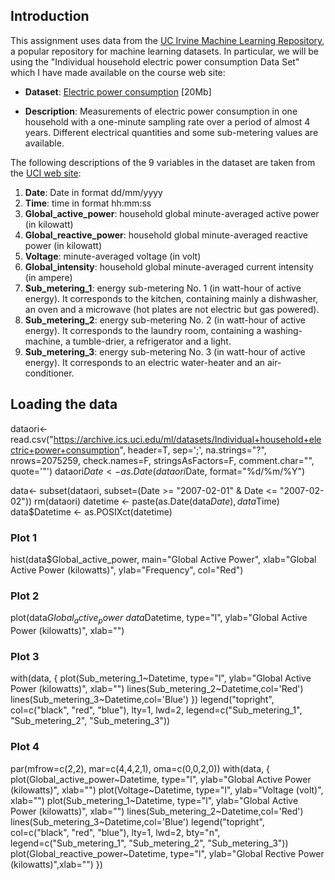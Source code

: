 ## Introduction

This assignment uses data from
the <a href="http://archive.ics.uci.edu/ml/">UC Irvine Machine
Learning Repository</a>, a popular repository for machine learning
datasets. In particular, we will be using the "Individual household
electric power consumption Data Set" which I have made available on
the course web site:


* <b>Dataset</b>: <a href="https://d396qusza40orc.cloudfront.net/exdata%2Fdata%2Fhousehold_power_consumption.zip">Electric power consumption</a> [20Mb]

* <b>Description</b>: Measurements of electric power consumption in
one household with a one-minute sampling rate over a period of almost
4 years. Different electrical quantities and some sub-metering values
are available.


The following descriptions of the 9 variables in the dataset are taken
from
the <a href="https://archive.ics.uci.edu/ml/datasets/Individual+household+electric+power+consumption">UCI
web site</a>:

<ol>
<li><b>Date</b>: Date in format dd/mm/yyyy </li>
<li><b>Time</b>: time in format hh:mm:ss </li>
<li><b>Global_active_power</b>: household global minute-averaged active power (in kilowatt) </li>
<li><b>Global_reactive_power</b>: household global minute-averaged reactive power (in kilowatt) </li>
<li><b>Voltage</b>: minute-averaged voltage (in volt) </li>
<li><b>Global_intensity</b>: household global minute-averaged current intensity (in ampere) </li>
<li><b>Sub_metering_1</b>: energy sub-metering No. 1 (in watt-hour of active energy). It corresponds to the kitchen, containing mainly a dishwasher, an oven and a microwave (hot plates are not electric but gas powered). </li>
<li><b>Sub_metering_2</b>: energy sub-metering No. 2 (in watt-hour of active energy). It corresponds to the laundry room, containing a washing-machine, a tumble-drier, a refrigerator and a light. </li>
<li><b>Sub_metering_3</b>: energy sub-metering No. 3 (in watt-hour of active energy). It corresponds to an electric water-heater and an air-conditioner.</li>
</ol>

## Loading the data
dataori<- read.csv("https://archive.ics.uci.edu/ml/datasets/Individual+household+electric+power+consumption", header=T, sep=';', na.strings="?", nrows=2075259, check.names=F, stringsAsFactors=F, comment.char="", quote='\"')
dataori$Date <- as.Date(dataori$Date, format="%d/%m/%Y")

data<- subset(dataori, subset=(Date >= "2007-02-01" & Date <= "2007-02-02"))
rm(dataori)
datetime <- paste(as.Date(data$Date), data$Time)
data$Datetime <- as.POSIXct(datetime)


### Plot 1
hist(data$Global_active_power, main="Global Active Power", 
xlab="Global Active Power (kilowatts)", ylab="Frequency", col="Red")

### Plot 2
plot(data$Global_active_power~data$Datetime, type="l",
     ylab="Global Active Power (kilowatts)", xlab="")

### Plot 3
with(data, {
    plot(Sub_metering_1~Datetime, type="l",
         ylab="Global Active Power (kilowatts)", xlab="")
    lines(Sub_metering_2~Datetime,col='Red')
    lines(Sub_metering_3~Datetime,col='Blue')
})
legend("topright", col=c("black", "red", "blue"), lty=1, lwd=2, 
       legend=c("Sub_metering_1", "Sub_metering_2", "Sub_metering_3"))
       
### Plot 4
par(mfrow=c(2,2), mar=c(4,4,2,1), oma=c(0,0,2,0))
with(data, {
    plot(Global_active_power~Datetime, type="l", 
         ylab="Global Active Power (kilowatts)", xlab="")
    plot(Voltage~Datetime, type="l", 
         ylab="Voltage (volt)", xlab="")
    plot(Sub_metering_1~Datetime, type="l", 
         ylab="Global Active Power (kilowatts)", xlab="")
    lines(Sub_metering_2~Datetime,col='Red')
    lines(Sub_metering_3~Datetime,col='Blue')
    legend("topright", col=c("black", "red", "blue"), lty=1, lwd=2, bty="n",
           legend=c("Sub_metering_1", "Sub_metering_2", "Sub_metering_3"))
    plot(Global_reactive_power~Datetime, type="l", 
         ylab="Global Rective Power (kilowatts)",xlab="")
})